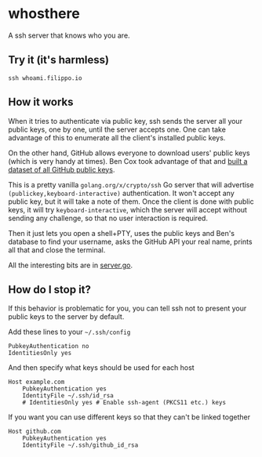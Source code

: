 # whosthere
A ssh server that knows who you are.

## Try it (it's harmless)

```
ssh whoami.filippo.io
```

## How it works

When it tries to authenticate via public key, ssh sends the server all your public keys, one by one, until the server accepts one. One can take advantage of this to enumerate all the client's installed public keys.

On the other hand, GitHub allows everyone to download users' public keys (which is very handy at times). Ben Cox took advantage of that and [built a dataset of all GitHub public keys](https://blog.benjojo.co.uk/post/auditing-github-users-keys).

This is a pretty vanilla `golang.org/x/crypto/ssh` Go server that will advertise `(publickey,keyboard-interactive)` authentication. It won't accept any public key, but it will take a note of them. Once the client is done with public keys, it will try `keyboard-interactive`, which the server will accept without sending any challenge, so that no user interaction is required.

Then it just lets you open a shell+PTY, uses the public keys and Ben's database to find your username, asks the GitHub API your real name, prints all that and close the terminal.  

All the interesting bits are in [server.go](https://github.com/FiloSottile/whosthere/blob/master/src/ssherver/server.go).

## How do I stop it?

If this behavior is problematic for you, you can tell ssh not to present your public keys to the server by default.

Add these lines to your `~/.ssh/config`

```
PubkeyAuthentication no
IdentitiesOnly yes
```

And then specify what keys should be used for each host

```
Host example.com
    PubkeyAuthentication yes
    IdentityFile ~/.ssh/id_rsa
    # IdentitiesOnly yes # Enable ssh-agent (PKCS11 etc.) keys
```

If you want you can use different keys so that they can't be linked together

```
Host github.com
    PubkeyAuthentication yes
    IdentityFile ~/.ssh/github_id_rsa
```
